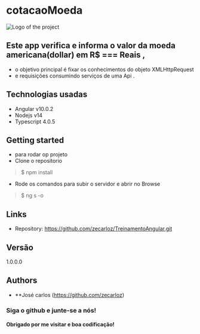 # cotacaoMoeda

![Logo of the project](https://drive.google.com/file/d/1TgCNIddhaarUUOVe8ebOB0EfQwk6kIgM/view?usp=sharing)
## Este app verifica e informa o valor da moeda americana(dollar) em R$ === Reais ,
* o objetivo principal é fixar os conhecimentos do objeto XMLHttpRequest 
* e requisições consumindo serviços de uma Api .

## Technologias usadas

* Angular v10.0.2
* Nodejs v14
* Typescript 4.0.5

## Getting started

* para rodar op projeto
* Clone o repositorio 
> $ npm install
* Rode os comandos para subir o servidor e abrir no Browse
> $ ng s -o

## Links

- Repository: https://github.com/zecarloz/TreinamentoAngular.git

## Versão
1.0.0.0
## Authors
* **José carlos (https://github.com/zecarloz)
###  Siga o github e junte-se a nós!
#### Obrigado por me visitar e boa codificação!
